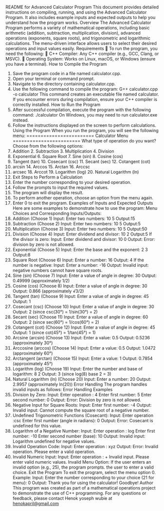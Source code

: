 README for Advanced Calculator Program
This document provides detailed instructions on compiling, running, and using the 
Advanced Calculator Program. It also includes example inputs and expected outputs 
to help you understand how the program works.
Overview
The Advanced Calculator Program performs a variety of mathematical operations, 
including basic arithmetic (addition, subtraction, multiplication, division), advanced 
operations (exponents, square roots), and trigonometric and logarithmic calculations.
The menu-driven interface allows users to select their desired operations and input 
values easily.
Requirements
 To run the program, you need the following:
 C++ Compiler: Any C++ compiler (e.g., GCC, Clang, or MSVC).
 Operating System: Works on Linux, macOS, or Windows (ensure you have a 
terminal).
How to Compile the Program
1. Save the program code in a file named calculator.cpp.
2. Open your terminal or command prompt.
3. Navigate to the directory containing calculator.cpp.
4. Use the following command to compile the program:
 G++ calculator.cpp -o calculator
This command creates an executable file named calculator.
If you encounter errors during compilation, ensure your C++ compiler is correctly 
installed.
How to Run the Program
1. After successful compilation, execute the program with the following 
command:
 ./calculator
 On Windows, you may need to run calculator.exe instead.
2. Follow the instructions displayed on the screen to perform calculations.
Using the Program
When you run the program, you will see the following menu:
======================== Calculator Menu ======================== 
What type of operation do you want? Choose from the following options: 
1. Addition 2. Subtraction 3. Multiplication 4. Division 
5. Exponential 6. Square Root 7. Sine (sin) 8. Cosine (cos) 
9. Tangent (tan) 10. Cosecant (csc) 11. Secant (sec) 12. Cotangent (cot) 
13. arcsin 14. Arccos 15. Arctan 16. Arccsc 
17. arcsec 18. Arccot 19. Logarithm (log) 20. Natural Logarithm (ln) 
 0. Exit
Steps to Perform a Calculation
1. Enter the number corresponding to your desired operation.
2. Follow the prompts to input the required values.
3. The program will display the result.
4. To perform another operation, choose an option from the menu again.
5. Enter 0 to exit the program.
Examples of Inputs and Expected Outputs
Here are some examples to demonstrate how to use the program:
Menu Choices and Corresponding Inputs/Outputs:
1. Addition (Choose 1)
Input:
Enter two numbers: 10 5
Output:15
2. Subtraction (Choose 2)
Input:
Enter two numbers: 10 5
Output:5
3. Multiplication (Choose 3)
Input:
Enter two numbers: 10 5
Output:50
4. Division (Choose 4)
Input:
Enter dividend and divisor: 10 2
Output:5
If the divisor is zero:
Input: Enter dividend and divisor: 10 0
Output: Error: division by zero is not allowed.
5. Exponential (Choose 5)
Input:
Enter the base and the exponent: 2 3
Output:8
6. Square Root (Choose 6)
Input:
Enter a number: 16
Output:
4
If the number is negative:
Input: Enter a number: -16
Output: Invalid input: negative numbers cannot have square roots.
7. Sine (sin) (Choose 7)
Input:
Enter a value of angle in degree: 30
Output:
0.49999 (approximately 1/2)
8. Cosine (cos) (Choose 8)
Input:
Enter a value of angle in degree: 30
Output:
0.866 (approximately √3/2)
9. Tangent (tan) (Choose 9)
Input:
Enter a value of angle in degree: 45
Output:
1
10. Cosecant (csc) (Choose 10)
Input:
Enter a value of angle in degree: 30
Output:
2 (since csc(30°) = 1/sin(30°) = 2)
11. Secant (sec) (Choose 11)
Input:
Enter a value of angle in degree: 60
Output:
2 (since sec(60°) = 1/cos(60°) = 2)
12. Cotangent (cot) (Choose 12)
Input:
Enter a value of angle in degree: 45
Output:
1 (since cot(45°) = 1/tan(45°) = 1)
13. Arcsine (arcsin) (Choose 13)
Input:
Enter a value: 0.5
Output:
0.5236 (approximately 30°)
14. Arccosine (arccos) (Choose 14)
Input:
Enter a value: 0.5
Output:
1.0472 (approximately 60°)
15. Arctangent (arctan) (Choose 15)
Input:
Enter a value: 1
Output:
0.7854 (approximately 45°)
19. Logarithm (log) (Choose 19)
Input:
Enter the number and base of logarithm: 8 2
Output:
3 (since log(8) base 2 = 3)
20. Natural Logarithm (ln) (Choose 20)
Input:
Enter a number: 20
Output:
2.9957 (approximately ln(20))
Error Handling
The program handles invalid inputs as follows:
Error Handling Examples
1. Division by Zero:
Input:
Enter operation : 4
Enter first number: 5
Enter second number: 0
Output:
Error: Division by zero is not allowed.
2. Negative Input for Square Roots:
Input:
Enter first number: -4
Output:
Invalid input: Cannot compute the square root of a negative number.
3. Undefined Trigonometric Functions (Cosecant):
Input:
Enter operation :csc
Enter first number (angle in radians): 0
Output:
Error: Cosecant is undefined for this value.
4. Logarithm of a Negative Number:
Input:
Enter operation : log
Enter first number: -10
Enter second number (base): 10
Output:
Invalid input: Logarithm undefined for negative values.
5. Invalid Operation Code:
Input:
Enter operation : xyz
Output:
Error: Invalid operation. Please enter a valid operation.
6. Invalid Numeric Input:
Input:
Enter operation : +
Invalid input. Please enter valid numeric values.
Invalid Menu Option: If the user enters an invalid option (e.g., 25), the program 
prompts. the user to enter a valid choice.
Exit the Program
To exit the program, select the menu option 0. Example:
Input:
Enter the number corresponding to your choice (21 for menu): 0
Output:
Thank you for using the calculator! Goodbye!
Author
This program was created as part of a mathematical operations project to 
demonstrate the use of C++ programming.
For any questions or feedback, please contact Henok yoseph wubie at 
henokapril@gmail.com 
